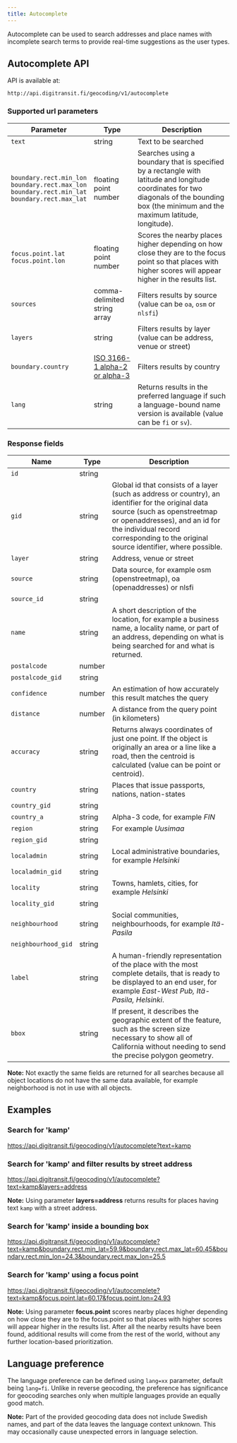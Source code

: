 ```yaml
---
title: Autocomplete
---
```


Autocomplete can be used to search addresses and place names with incomplete search terms to provide real-time suggestions as the user types.

## Autocomplete API

API is available at:

`http://api.digitransit.fi/geocoding/v1/autocomplete`

### Supported url parameters

| Parameter              | Type                   | Description                                              |
|------------------------|------------------------|----------------------------------------------------------|
| `text`                 | string                 | Text to be searched
| `boundary.rect.min_lon`<br/>`boundary.rect.max_lon`<br/>`boundary.rect.min_lat`<br/>`boundary.rect.max_lat`	 | floating point number  | Searches using a  boundary that is specified by a rectangle with latitude and longitude coordinates for two diagonals of the bounding box (the minimum and the maximum latitude, longitude).
| `focus.point.lat`<br/>`focus.point.lon` | floating point number  | Scores the nearby places higher depending on how close they are to the focus point so that places with higher scores will appear higher in the results list.
| `sources`                | comma-delimited string array | Filters results by source (value can be `oa`, `osm` or `nlsfi`)
| `layers`                 | string                 | Filters results by layer (value can be address, venue or street)
| `boundary.country`       | [ISO 3166-1 alpha-2 or alpha-3](https://en.wikipedia.org/wiki/ISO_3166-1)                  | Filters results by country
| `lang`                   | string                 | Returns results in the preferred language if such a language-bound name version is available (value can be `fi` or `sv`).

### Response fields

| Name                | Type    | Description                                              |
|---------------------|---------|----------------------------------------------------------|
| `id`                | string  |
| `gid`               | string  | Global id that consists of a layer (such as address or country), an identifier for the original data source (such as openstreetmap or openaddresses), and an id for the individual record corresponding to the original source identifier, where possible.
| `layer`             | string  | Address, venue or street
| `source`            | string  | Data source, for example osm (openstreetmap), oa (openaddresses) or nlsfi
| `source_id`         | string  |
| `name`              | string  | A short description of the location, for example a business name, a locality name, or part of an address, depending on what is being searched for and what is returned.
| `postalcode`        | number  |
| `postalcode_gid`    | string  |
| `confidence`        | number  | An estimation of how accurately this result matches the query
| `distance`          | number  | A distance from the query point (in kilometers)
| `accuracy`          | string  | Returns always coordinates of just one point. If the object is originally an area or a line like a road, then the centroid is calculated (value can be point or centroid).
| `country`           | string  | Places that issue passports, nations, nation-states
| `country_gid`       | string  |
| `country_a`         | string  | Alpha-3 code, for example *FIN*
| `region`            | string  | For example *Uusimaa*
| `region_gid`        | string  |
| `localadmin`        | string  | Local administrative boundaries, for example *Helsinki*
| `localadmin_gid`    | string  |
| `locality`          | string  | Towns, hamlets, cities, for example *Helsinki*
| `locality_gid`      | string  |
| `neighbourhood`     | string  | Social communities, neighbourhoods, for example *Itä-Pasila*
| `neighbourhood_gid` | string  |
| `label`             | string  | A human-friendly representation of the place with the most complete details, that is ready to be displayed to an end user, for example *East-West Pub, Itä-Pasila, Helsinki*.
| `bbox`              | string  | If present, it describes the geographic extent of the feature, such as the screen size necessary to show all of California without needing to send the precise polygon geometry.

**Note:** Not exactly the same fields are returned for all searches because all object locations do not have the same data available, for example neighborhood is not in use with all objects.

## Examples

### Search for 'kamp'

https://api.digitransit.fi/geocoding/v1/autocomplete?text=kamp

### Search for 'kamp' and filter results by street address

https://api.digitransit.fi/geocoding/v1/autocomplete?text=kamp&layers=address

**Note:** Using parameter **layers=address** returns results for places having text `kamp` with a street address.

### Search for 'kamp' inside a bounding box

https://api.digitransit.fi/geocoding/v1/autocomplete?text=kamp&boundary.rect.min_lat=59.9&boundary.rect.max_lat=60.45&boundary.rect.min_lon=24.3&boundary.rect.max_lon=25.5

### Search for 'kamp' using a focus point

https://api.digitransit.fi/geocoding/v1/autocomplete?text=kamp&focus.point.lat=60.17&focus.point.lon=24.93

**Note:** Using parameter **focus.point** scores nearby places higher depending on how close they are to the focus.point so that places with higher scores will appear higher in the results list. After all the nearby results have been found, additional results will come from the rest of the world, without any further location-based prioritization.

## Language preference

The language preference can be defined using `lang=xx` parameter, default being `lang=fi`. Unlike in reverse
geocoding, the preference has significance for geocoding searches only when multiple languages provide
an equally good match. 

**Note:** Part of the provided geocoding data does not include Swedish names, and part of the data
leaves the language context unknown. This may occasionally cause unexpected errors in language selection.
